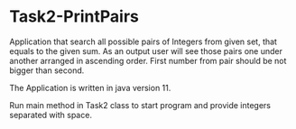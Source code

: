 # Task2-PrintPairs
Application that search all possible pairs of Integers from given set, that equals to the given sum. As an output user will see those pairs one under another 
arranged in ascending order. First number from pair should be not bigger than second.

The Application is written in java version 11.

Run main method in Task2 class to start program and provide integers separated with space.
